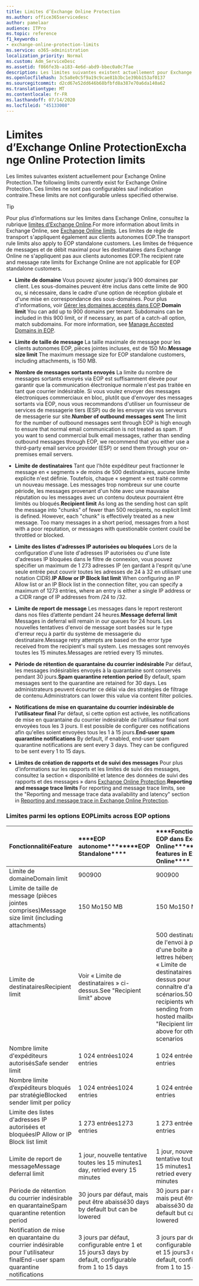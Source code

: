 ```yaml
---
title: Limites d’Exchange Online Protection
ms.author: office365servicedesc
author: pamelaar
audience: ITPro
ms.topic: reference
f1_keywords:
- exchange-online-protection-limits
ms.service: o365-administration
localization_priority: Normal
ms.custom: Adm_ServiceDesc
ms.assetid: f866fe3b-a183-4e6d-abd9-bbec0a0c7fae
description: Les limites suivantes existent actuellement pour Exchange Online Protection. Ces limites ne sont pas configurables sauf indication contraire.
ms.openlocfilehash: 3c5a8e0c5f9a19c9cae81b3bc1e39bb153af0137
ms.sourcegitcommit: d2cd67e52dd646b68bfbfd8a387e70a6da140a62
ms.translationtype: MT
ms.contentlocale: fr-FR
ms.lasthandoff: 07/14/2020
ms.locfileid: "45133008"
---
```

# <a name="exchange-online-protection-limits"></a><span data-ttu-id="82065-104">Limites d’Exchange Online Protection</span><span class="sxs-lookup"><span data-stu-id="82065-104">Exchange Online Protection limits</span></span>

<span data-ttu-id="82065-105">Les limites suivantes existent actuellement pour Exchange Online Protection.</span><span class="sxs-lookup"><span data-stu-id="82065-105">The following limits currently exist for Exchange Online Protection.</span></span> <span data-ttu-id="82065-106">Ces limites ne sont pas configurables sauf indication contraire.</span><span class="sxs-lookup"><span data-stu-id="82065-106">These limits are not configurable unless specified otherwise.</span></span> 
  
> [!TIP]
> <span data-ttu-id="82065-107">Pour plus d’informations sur les limites dans Exchange Online, consultez la rubrique [limites d’Exchange Online](../exchange-online-service-description/exchange-online-limits.md).</span><span class="sxs-lookup"><span data-stu-id="82065-107">For more information about limits in Exchange Online, see [Exchange Online limits](../exchange-online-service-description/exchange-online-limits.md).</span></span> <span data-ttu-id="82065-108">Les limites de règle de transport s'appliquent également aux clients autonomes EOP.</span><span class="sxs-lookup"><span data-stu-id="82065-108">The transport rule limits also apply to EOP standalone customers.</span></span> <span data-ttu-id="82065-109">Les limites de fréquence de messages et de débit maximal pour les destinataires dans Exchange Online ne s'appliquent pas aux clients autonomes EOP.</span><span class="sxs-lookup"><span data-stu-id="82065-109">The recipient rate and message rate limits for Exchange Online are not applicable for EOP standalone customers.</span></span> 
  
- <span data-ttu-id="82065-p104">**Limite de domaine** Vous pouvez ajouter jusqu'à 900 domaines par client. Les sous-domaines peuvent être inclus dans cette limite de 900 ou, si nécessaire, dans le cadre d'une option de réception globale et d'une mise en correspondance des sous-domaines. Pour plus d'informations, voir [Gérer les domaines acceptés dans EOP](https://go.microsoft.com/fwlink/p/?LinkId=282239).</span><span class="sxs-lookup"><span data-stu-id="82065-p104">**Domain limit** You can add up to 900 domains per tenant. Subdomains can be included in this 900 limit, or if necessary, as part of a catch-all option, match subdomains. For more information, see [Manage Accepted Domains in EOP](https://go.microsoft.com/fwlink/p/?LinkId=282239).</span></span>
    
- <span data-ttu-id="82065-113">**Limite de taille de message** La taille maximale de message pour les clients autonomes EOP, pièces jointes incluses, est de 150 Mo.</span><span class="sxs-lookup"><span data-stu-id="82065-113">**Message size limit** The maximum message size for EOP standalone customers, including attachments, is 150 MB.</span></span> 
    
- <span data-ttu-id="82065-p105">**Nombre de messages sortants envoyés** La limite du nombre de messages sortants envoyés via EOP est suffisamment élevée pour garantir que la communication électronique normale n'est pas traitée en tant que courrier indésirable. Si vous voulez envoyer des messages électroniques commerciaux en bloc, plutôt que d'envoyer des messages sortants via EOP, nous vous recommandons d'utiliser un fournisseur de services de messagerie tiers (ESP) ou de les envoyer via vos serveurs de messagerie sur site.</span><span class="sxs-lookup"><span data-stu-id="82065-p105">**Number of outbound messages sent** The limit for the number of outbound messages sent through EOP is high enough to ensure that normal email communication is not treated as spam. If you want to send commercial bulk email messages, rather than sending outbound messages through EOP, we recommend that you either use a third-party email service provider (ESP) or send them through your on-premises email servers.</span></span> 
    
- <span data-ttu-id="82065-p106">**Limite de destinataires** Tant que l'hôte expéditeur peut fractionner le message en « segments » de moins de 500 destinataires, aucune limite explicite n'est définie. Toutefois, chaque « segment » est traité comme un nouveau message. Les messages trop nombreux sur une courte période, les messages provenant d'un hôte avec une mauvaise réputation ou les messages avec un contenu douteux pourraient être limités ou bloqués.</span><span class="sxs-lookup"><span data-stu-id="82065-p106">**Recipient limit** As long as the sending host can split the message into "chunks" of fewer than 500 recipients, no explicit limit is defined. However, each "chunk" is effectively treated as a new message. Too many messages in a short period, messages from a host with a poor reputation, or messages with questionable content could be throttled or blocked.</span></span> 
    
- <span data-ttu-id="82065-119">**Limite des listes d'adresses IP autorisées ou bloquées** Lors de la configuration d'une liste d'adresses IP autorisées ou d'une liste d'adresses IP bloquées dans le filtre de connexion, vous pouvez spécifier un maximum de 1 273 adresses IP (en gardant à l'esprit qu'une seule entrée peut couvrir toutes les adresses de 24 à 32 en utilisant une notation CIDR).</span><span class="sxs-lookup"><span data-stu-id="82065-119">**IP Allow or IP Block list limit** When configuring an IP Allow list or an IP Block list in the connection filter, you can specify a maximum of 1273 entries, where an entry is either a single IP address or a CIDR range of IP addresses from /24 to /32.</span></span> 
    
- <span data-ttu-id="82065-120">**Limite de report de message** Les messages dans le report resteront dans nos files d’attente pendant 24 heures.</span><span class="sxs-lookup"><span data-stu-id="82065-120">**Message deferral limit** Messages in deferral will remain in our queues for 24 hours.</span></span> <span data-ttu-id="82065-121">Les nouvelles tentatives d'envoi de message sont basées sur le type d'erreur reçu à partir du système de messagerie du destinataire.</span><span class="sxs-lookup"><span data-stu-id="82065-121">Message retry attempts are based on the error type received from the recipient's mail system.</span></span> <span data-ttu-id="82065-122">Les messages sont renvoyés toutes les 15 minutes.</span><span class="sxs-lookup"><span data-stu-id="82065-122">Messages are retried every 15 minutes.</span></span> 
    
- <span data-ttu-id="82065-123">**Période de rétention de quarantaine du courrier indésirable** Par défaut, les messages indésirables envoyés à la quarantaine sont conservés pendant 30 jours.</span><span class="sxs-lookup"><span data-stu-id="82065-123">**Spam quarantine retention period** By default, spam messages sent to the quarantine are retained for 30 days.</span></span> <span data-ttu-id="82065-124">Les administrateurs peuvent écourter ce délai via des stratégies de filtrage de contenu.</span><span class="sxs-lookup"><span data-stu-id="82065-124">Administrators can lower this value via content filter policies.</span></span> 
    
- <span data-ttu-id="82065-p109">**Notifications de mise en quarantaine du courrier indésirable de l'utilisateur final** Par défaut, si cette option est activée, les notifications de mise en quarantaine du courrier indésirable de l'utilisateur final sont envoyées tous les 3 jours. Il est possible de configurer ces notifications afin qu'elles soient envoyées tous les 1 à 15 jours.</span><span class="sxs-lookup"><span data-stu-id="82065-p109">**End-user spam quarantine notifications** By default, if enabled, end-user spam quarantine notifications are sent every 3 days. They can be configured to be sent every 1 to 15 days.</span></span> 
    
- <span data-ttu-id="82065-127">**Limites de création de rapports et de suivi des messages** Pour plus d’informations sur les rapports et les limites de suivi des messages, consultez la section « disponibilité et latence des données de suivi des rapports et des messages » dans [Exchange Online Protection](https://go.microsoft.com/fwlink/?LinkId=394248).</span><span class="sxs-lookup"><span data-stu-id="82065-127">**Reporting and message trace limits** For reporting and message trace limits, see the "Reporting and message trace data availability and latency" section in [Reporting and message trace in Exchange Online Protection](https://go.microsoft.com/fwlink/?LinkId=394248).</span></span>
    
### <a name="limits-across-eop-options"></a><span data-ttu-id="82065-128">Limites parmi les options EOP</span><span class="sxs-lookup"><span data-stu-id="82065-128">Limits across EOP options</span></span>

|<span data-ttu-id="82065-129">**Fonctionnalité**</span><span class="sxs-lookup"><span data-stu-id="82065-129">**Feature**</span></span>|<span data-ttu-id="82065-130">\*\*\*\*EOP autonome\*\*\*\*</span><span class="sxs-lookup"><span data-stu-id="82065-130">\*\*\*\*EOP Standalone\*\*\*\*</span></span>|<span data-ttu-id="82065-131">\*\*\*\*Fonctionnalités EOP dans Exchange Online\*\*\*\*</span><span class="sxs-lookup"><span data-stu-id="82065-131">\*\*\*\*EOP features in Exchange Online\*\*\*\*</span></span>|<span data-ttu-id="82065-132">\*\*\*\*Licence d'accès client Exchange Enterprise avec services\*\*\*\*</span><span class="sxs-lookup"><span data-stu-id="82065-132">\*\*\*\*Exchange Enterprise CAL with Services\*\*\*\*</span></span>|
|:-----|:-----|:-----|:-----|
|<span data-ttu-id="82065-133">Limite de domaine</span><span class="sxs-lookup"><span data-stu-id="82065-133">Domain limit</span></span>  <br/> |<span data-ttu-id="82065-134">900</span><span class="sxs-lookup"><span data-stu-id="82065-134">900</span></span>  <br/> |<span data-ttu-id="82065-135">900</span><span class="sxs-lookup"><span data-stu-id="82065-135">900</span></span>  <br/> |<span data-ttu-id="82065-136">900</span><span class="sxs-lookup"><span data-stu-id="82065-136">900</span></span>  <br/> |
|<span data-ttu-id="82065-137">Limite de taille de message (pièces jointes comprises)</span><span class="sxs-lookup"><span data-stu-id="82065-137">Message size limit (including attachments)</span></span>  <br/> |<span data-ttu-id="82065-138">150 Mo</span><span class="sxs-lookup"><span data-stu-id="82065-138">150 MB</span></span>  <br/> |<span data-ttu-id="82065-139">150 Mo</span><span class="sxs-lookup"><span data-stu-id="82065-139">150 MB</span></span>  <br/> |<span data-ttu-id="82065-140">150 Mo</span><span class="sxs-lookup"><span data-stu-id="82065-140">150 MB</span></span>  <br/> |
|<span data-ttu-id="82065-141">Limite de destinataires</span><span class="sxs-lookup"><span data-stu-id="82065-141">Recipient limit</span></span>  <br/> |<span data-ttu-id="82065-142">Voir « Limite de destinataires » ci-dessus.</span><span class="sxs-lookup"><span data-stu-id="82065-142">See "Recipient limit" above</span></span>  <br/> |<span data-ttu-id="82065-143">500 destinataires lors de l'envoi à partir d'une boîte aux lettres hébergée. Voir « Limite de destinataires » ci-dessus pour connaître d'autres scénarios.</span><span class="sxs-lookup"><span data-stu-id="82065-143">500 recipients when sending from a hosted mailbox; see "Recipient limit" above for other scenarios</span></span>  <br/> |<span data-ttu-id="82065-144">Voir « Limite de destinataires » ci-dessus.</span><span class="sxs-lookup"><span data-stu-id="82065-144">See "Recipient limit" above</span></span>  <br/> |
|<span data-ttu-id="82065-145">Nombre limite d'expéditeurs autorisés</span><span class="sxs-lookup"><span data-stu-id="82065-145">Safe sender limit</span></span>  <br/> |<span data-ttu-id="82065-146">1 024 entrées</span><span class="sxs-lookup"><span data-stu-id="82065-146">1024 entries</span></span>  <br/> |<span data-ttu-id="82065-147">1 024 entrées</span><span class="sxs-lookup"><span data-stu-id="82065-147">1024 entries</span></span>  <br/> ||
|<span data-ttu-id="82065-148">Nombre limite d’expéditeurs bloqués par stratégie</span><span class="sxs-lookup"><span data-stu-id="82065-148">Blocked sender limit per policy</span></span>  <br/> |<span data-ttu-id="82065-149">1 024 entrées</span><span class="sxs-lookup"><span data-stu-id="82065-149">1024 entries</span></span>  <br/> |<span data-ttu-id="82065-150">1 024 entrées</span><span class="sxs-lookup"><span data-stu-id="82065-150">1024 entries</span></span>  <br/> ||
|<span data-ttu-id="82065-151">Limite des listes d'adresses IP autorisées et bloquées</span><span class="sxs-lookup"><span data-stu-id="82065-151">IP Allow or IP Block list limit</span></span>  <br/> |<span data-ttu-id="82065-152">1 273 entrées</span><span class="sxs-lookup"><span data-stu-id="82065-152">1273 entries</span></span>  <br/> |<span data-ttu-id="82065-153">1 273 entrées</span><span class="sxs-lookup"><span data-stu-id="82065-153">1273 entries</span></span>  <br/> |<span data-ttu-id="82065-154">1 273 entrées</span><span class="sxs-lookup"><span data-stu-id="82065-154">1273 entries</span></span>  <br/> |
|<span data-ttu-id="82065-155">Limite de report de message</span><span class="sxs-lookup"><span data-stu-id="82065-155">Message deferral limit</span></span>  <br/> |<span data-ttu-id="82065-156">1 jour, nouvelle tentative toutes les 15 minutes</span><span class="sxs-lookup"><span data-stu-id="82065-156">1 day, retried every 15 minutes</span></span>  <br/> |<span data-ttu-id="82065-157">1 jour, nouvelle tentative toutes les 15 minutes</span><span class="sxs-lookup"><span data-stu-id="82065-157">1 day, retried every 15 minutes</span></span>  <br/> |<span data-ttu-id="82065-158">1 jour, nouvelle tentative toutes les 15 minutes</span><span class="sxs-lookup"><span data-stu-id="82065-158">1 day, retried every 15 minutes</span></span>  <br/> |
|<span data-ttu-id="82065-159">Période de rétention du courrier indésirable en quarantaine</span><span class="sxs-lookup"><span data-stu-id="82065-159">Spam quarantine retention period</span></span>  <br/> |<span data-ttu-id="82065-160">30 jours par défaut, mais peut être abaissé</span><span class="sxs-lookup"><span data-stu-id="82065-160">30 days by default but can be lowered</span></span>  <br/> |<span data-ttu-id="82065-161">30 jours par défaut, mais peut être abaissé</span><span class="sxs-lookup"><span data-stu-id="82065-161">30 days by default but can be lowered</span></span>  <br/> |<span data-ttu-id="82065-162">30 jours par défaut, mais peut être abaissé</span><span class="sxs-lookup"><span data-stu-id="82065-162">30 days by default but can be lowered</span></span>  <br/> |
|<span data-ttu-id="82065-163">Notification de mise en quarantaine du courrier indésirable pour l'utilisateur final</span><span class="sxs-lookup"><span data-stu-id="82065-163">End-user spam quarantine notifications</span></span>  <br/> |<span data-ttu-id="82065-164">3 jours par défaut, configurable entre 1 et 15 jours</span><span class="sxs-lookup"><span data-stu-id="82065-164">3 days by default, configurable from 1 to 15 days</span></span>  <br/> |<span data-ttu-id="82065-165">3 jours par défaut, configurable entre 1 et 15 jours</span><span class="sxs-lookup"><span data-stu-id="82065-165">3 days by default, configurable from 1 to 15 days</span></span>  <br/> |<span data-ttu-id="82065-166">3 jours par défaut, configurable entre 1 et 15 jours</span><span class="sxs-lookup"><span data-stu-id="82065-166">3 days by default, configurable from 1 to 15 days</span></span>  <br/> |
   


